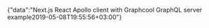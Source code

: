 {"data":"Next.js React Apollo client with Graphcool GraphQL server example2019-05-08T19:55:56+03:00"}
